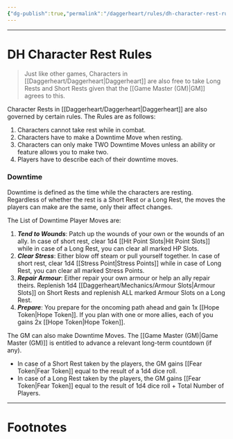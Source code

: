 ```yaml
---
{"dg-publish":true,"permalink":"/daggerheart/rules/dh-character-rest-rules/","tags":["TTRPG"]}
---
```



---
# DH Character Rest Rules
> Just like other games, Characters in [[Daggerheart/Daggerheart\|Daggerheart]] are also free to take Long Rests and Short Rests given that the [[Game Master (GM)\|GM]] agrees to this.

Character Rests in [[Daggerheart/Daggerheart\|Daggerheart]] are also governed by certain rules.
The Rules are as follows:
1. Characters cannot take rest while in combat.
2. Characters have to make a Downtime Move when resting.
3. Characters can only make TWO Downtime Moves unless an ability or feature allows you to make two.
4. Players have to describe each of their downtime moves.

### Downtime
Downtime is defined as the time while the characters are resting. Regardless of whether the rest is a Short Rest or a Long Rest, the moves the players can make are the same, only their affect changes.

The List of Downtime Player Moves are:
1. ***Tend to Wounds***: Patch up the wounds of your own or the wounds of an ally. In case of short rest, clear 1d4 [[Hit Point Slots\|Hit Point Slots]] while in case of a Long Rest, you can clear all marked HP Slots.
2. ***Clear Stress***: Either blow off steam or pull yourself together. In case of short rest, clear 1d4 [[Stress Point\|Stress Points]] while in case of Long Rest, you can clear all marked Stress Points.
3. ***Repair Armour***: Either repair your own armour or help an ally repair theirs. Replenish 1d4 [[Daggerheart/Mechanics/Armour Slots\|Armour Slots]] on Short Rests and replenish ALL marked Armour Slots on a Long Rest.
4. ***Prepare***: You prepare for the oncoming path ahead and gain 1x [[Hope Token\|Hope Token]]. If you plan with one or more allies, each of you gains 2x [[Hope Token\|Hope Token]].

The GM can also make Downtime Moves.
The [[Game Master (GM)\|Game Master (GM)]] is entitled to advance a relevant long-term countdown (if any).
- In case of a Short Rest taken by the players, the GM gains [[Fear Token\|Fear Token]] equal to the result of a 1d4 dice roll. 
- In case of a Long Rest taken by the players, the GM gains [[Fear Token\|Fear Token]] equal to the result of 1d4 dice roll + Total Number of Players.

---
# Footnotes